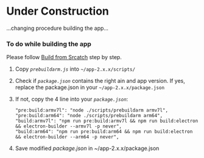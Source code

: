 # Under Construction
...changing procedure building the app...

### To do while building the app

Please follow [Build from Srcatch](https://github.com/Martin8617/Defi-Wallet-for-Raspberry-Pi/blob/main/build-app.md) step by step.


1) Copy _`prebuildarm.js`_ into `~/app-2.x.x/scripts/`

2) Check if _`package.json`_ contains the right ain and app version. If yes, replace the package.json in your `~/app-2.x.x/package.json` 
3) If not, copy the 4 line into your _`package.json`_:

   ```
   "pre:build:armv7l": "node ./scripts/prebuildarm armv7l",
   "pre:build:arm64": "node ./scripts/prebuildarm arm64",
   "build:armv7l": "npm run pre:build:armv7l && npm run build:electron && electron-builder --armv7l -p never",
   "build:arm64": "npm run pre:build:arm64 && npm run build:electron && electron-builder --arm64 -p never",  
   ```
   
 4) Save modified _package.json_ in ~/app-2.x.x/package.json
   



